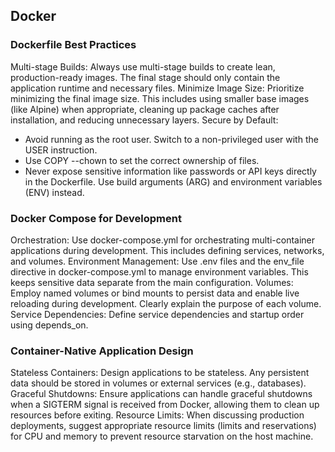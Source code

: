 ## Docker
### Dockerfile Best Practices
Multi-stage Builds: Always use multi-stage builds to create lean, production-ready images. The final stage should only contain the application runtime and necessary files.
Minimize Image Size: Prioritize minimizing the final image size. This includes using smaller base images (like Alpine) when appropriate, cleaning up package caches after installation, and reducing unnecessary layers.
Secure by Default:
- Avoid running as the root user. Switch to a non-privileged user with the USER instruction.
- Use COPY --chown to set the correct ownership of files.
- Never expose sensitive information like passwords or API keys directly in the Dockerfile. Use build arguments (ARG) and environment variables (ENV) instead.

### Docker Compose for Development
Orchestration: Use docker-compose.yml for orchestrating multi-container applications during development. This includes defining services, networks, and volumes.
Environment Management: Use .env files and the env_file directive in docker-compose.yml to manage environment variables. This keeps sensitive data separate from the main configuration.
Volumes: Employ named volumes or bind mounts to persist data and enable live reloading during development. Clearly explain the purpose of each volume.
Service Dependencies: Define service dependencies and startup order using depends_on.

### Container-Native Application Design
Stateless Containers: Design applications to be stateless. Any persistent data should be stored in volumes or external services (e.g., databases).
Graceful Shutdowns: Ensure applications can handle graceful shutdowns when a SIGTERM signal is received from Docker, allowing them to clean up resources before exiting.
Resource Limits: When discussing production deployments, suggest appropriate resource limits (limits and reservations) for CPU and memory to prevent resource starvation on the host machine.
